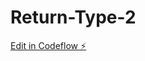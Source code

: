 # Return-Type-2

[Edit in Codeflow ⚡️](https://stackblitz.com/~/github.com/CameronStAmant/Return-Type-2)